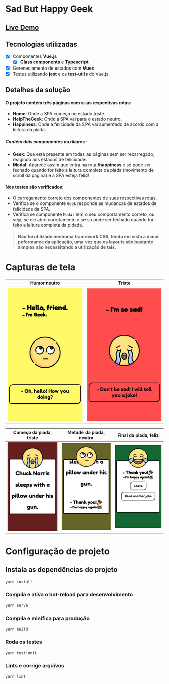 # Sad But Happy Geek

## [Live Demo](https://gabrielsancho.dev/sad_but_happy_geek/)

## Tecnologias utilizadas
- [x] Componentes **Vue.js**
  - [x] **Class components** e **Typescript**
- [x] Gereneciamento de estados com **Vuex**
- [x] Testes utilizando **jest** e os **test-utils** do Vue.js

## Detalhes da solução
#### O projeto contém três páginas com suas respectivas rotas:
  - **Home**: Onde a SPA começa no estado triste.
  - **HelpTheGeek**: Onde a SPA vai para o estado neutro.
  - **Happiness**: Onde a felicidade da SPA vai aumentado de acordo com a leitura da piada.

##### Contém dois componentes auxiliares:
  - **Geek**: Que está presente em todas as páginas sem ser recarregado, reagindo aos estados de felicidade.
  - **Modal**: Aparece assim que entra na rota **/happiness** e só pode ser fechado quando for feito a leitura completa da piada (movimento de scroll da página) e a SPA esteja feliz!

#### Nos testes são verificados: 
  - O carregamento correto dos componentes de suas respectivas rotas.
  - Verifica se o componente `Geek` responde as mudanças de estados de felicidade da SPA.
  - Verifica se componente `Modal` tem o seu comportamento correto, ou seja, se ele abre corretamente e se so pode ser fechado quando for feito a leitura completa da pidada.
  
> #### Não foi utilizado nenhuma framework CSS, tendo em vista a maior peformance da aplicação, uma vez que os layouts são bastante simples não necessitando a utilização de tais.

# Capturas de tela

| Humor neutro                         | Triste                                      |
| ------------------------------------ | ------------------------------------------- |
| ![Home](./docs/screenshots/Home.jpg) | ![Home](./docs/screenshots/HelpTheGeek.jpg) |

| Começo da piada, triste                      | Metade da piada, neutro                      | Final da piada, feliz                        |
| -------------------------------------------- | -------------------------------------------- | -------------------------------------------- |
| ![Home](./docs/screenshots/ReadingJoke1.jpg) | ![Home](./docs/screenshots/ReadingJoke2.jpg) | ![Home](./docs/screenshots/ReadingJoke3.jpg) |

# Configuração de projeto

## Instala as dependências do projeto
```
yarn install
```

### Compila e ativa o hot-reload para desenvolvimento
```
yarn serve
```

### Compila e minifica para produção
```
yarn build
```

### Roda os testes
```
yarn test:unit
```

### Lints e corrige arquivos
```
yarn lint
```
